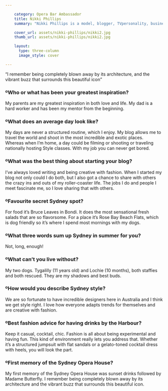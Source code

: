 ```yaml
---

    category: Opera Bar Ambassador
    title: Nikki Phillips
    summary: "Nikki Phillips is a model, blogger, TVpersonality, businesswoman, self-confessed animal lover and foodie. She is a regular on Channel 7’s Morning Show and her Styled By Phillips fashion blog is one of Australia’s best read online diaries. styledbyphillips.com"

    cover_url: assets/nikki-phillips/nikki2.jpg
    thumb_url: assets/nikki-phillips/nikki2.jpg

    layout:
      type: three-column
      image_style: cover

---
```


<div class="quotes">
  “I remember being completely blown away by its architecture, and the vibrant buzz that surrounds this beautiful icon”
</div>

### ºWho or what has been your greatest inspiration?
My parents are my greatest inspiration in both love and life. My dad is a hard worker and has been my mentor from the beginning.

### ºWhat does an average day look like?
My days are never a structured routine, which I enjoy. My blog allows me to travel the world and shoot in the most incredible and exotic places. Whereas when I’m home, a day could be filming or shooting or traveling nationally hosting Style classes. With my job you can never get bored.

### ºWhat was the best thing about starting your blog?
I’ve always loved writing and being creative with fashion. When I started my blog not only could I do both, but I also got a chance to share with others the crazy ins and outs of my roller-coaster life. The jobs I do and people I meet fascinate me, so I love sharing that with others.

### ºFavourite secret Sydney spot?
For food it’s Bruce Leaves in Bondi. It does the most sensational fresh salads that are so flavorsome. For a place it’s Rose Bay Beach Flats, which is dog friendly so it’s where I spend most mornings with my dogs.

### ºWhat three words sum up Sydney in summer for you?
Not, long, enough!

### ºWhat can’t you live without?
My two dogs. Tygalilly (11 years old) and Lochie (10 months), both staffies and both rescued. They are my shadows and best buds.

### ºHow would you describe Sydney style?
We are so fortunate to have incredible designers here in Australia and I think we get style right. I love how everyone adapts trends for themselves and are creative with fashion.

### ºBest fashion advice for having drinks by the Harbour?
Keep it casual, cocktail, chic. Fashion is all about being experimental and having fun. This kind of environment really lets you address that. Whether it’s a structured jumpsuit with flat sandals or a gelato-toned cocktail dress with heels, you will look the part.

### ºFirst memory of the Sydney Opera House?
My first memory of the Sydney Opera House was sunset drinks followed by Madame Butterfly. I remember being completely blown away by its architecture and the vibrant buzz that surrounds this beautiful icon.
